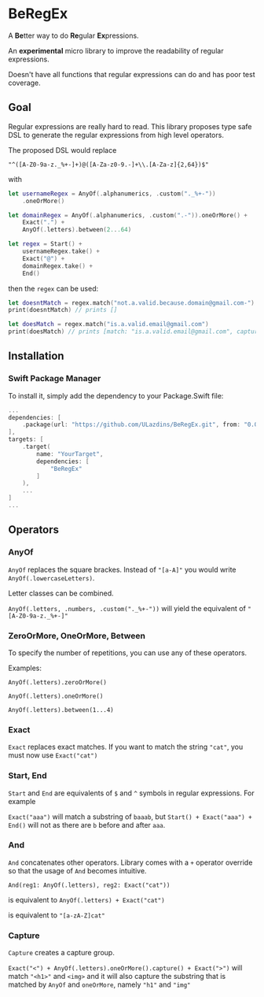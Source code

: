 # BeRegEx

A **Be**tter way to do **Re**gular **Ex**pressions.

An **experimental** micro library to improve the readability of regular expressions.

Doesn't have all functions that regular expressions can do and has poor test coverage.

## Goal

Regular expressions are really hard to read. This library proposes type safe DSL to generate the regular expressions from high level operators.

The proposed DSL would replace 

`"^([A-Z0-9a-z._%+-]+)@([A-Za-z0-9.-]+\\.[A-Za-z]{2,64})$"`

with

```swift
let usernameRegex = AnyOf(.alphanumerics, .custom("._%+-"))
    .oneOrMore()

let domainRegex = AnyOf(.alphanumerics, .custom(".-")).oneOrMore() +
    Exact(".") +
    AnyOf(.letters).between(2...64)

let regex = Start() +
    usernameRegex.take() +
    Exact("@") +
    domainRegex.take() +
    End()
```

then the `regex` can be used:

```swift
let doesntMatch = regex.match("not.a.valid.because.domain@gmail.com-")
print(doesntMatch) // prints []

let doesMatch = regex.match("is.a.valid.email@gmail.com")
print(doesMatch) // prints [match: "is.a.valid.email@gmail.com", captures: ["is.a.valid.email", "gmail.com"]]
```

## Installation

### Swift Package Manager

To install it, simply add the dependency to your Package.Swift file:

```swift
...
dependencies: [
    .package(url: "https://github.com/ULazdins/BeRegEx.git", from: "0.0.1"),
],
targets: [
    .target( 
        name: "YourTarget", 
        dependencies: [
            "BeRegEx"
        ]
    ),
    ...
]
...
```

## Operators

### AnyOf

`AnyOf` replaces the square brackes. Instead of `"[a-A]"` you would write `AnyOf(.lowercaseLetters)`.  

Letter classes can be combined.

`AnyOf(.letters, .numbers, .custom("._%+-"))` will yield the equivalent  of `"[A-Z0-9a-z._%+-]"`

### ZeroOrMore, OneOrMore, Between

To specify the number of repetitions, you can use any of these operators.

Examples:

`AnyOf(.letters).zeroOrMore()`

`AnyOf(.letters).oneOrMore()`

`AnyOf(.letters).between(1...4)`

### Exact

`Exact` replaces exact matches. If you want to match the string `"cat"`, you must now use `Exact("cat")`


### Start, End

`Start` and `End` are equivalents of `$` and `^` symbols in regular expressions. For example

`Exact("aaa")` will match a substring of  `baaab`, but `Start() + Exact("aaa") + End()` will not as there are `b` before and after `aaa`.

### And

`And` concatenates other operators. Library comes with a `+` operator override so that the usage of `And` becomes intuitive.

`And(reg1: AnyOf(.letters), reg2: Exact("cat"))` 

is equivalent to `AnyOf(.letters) + Exact("cat")` 

is equivalent to `"[a-zA-Z]cat"`

### Capture

`Capture` creates a capture group.

`Exact("<") + AnyOf(.letters).oneOrMore().capture() + Exact(">")` will match `"<h1>"` and `<img>` and it will also capture the substring that is matched by `AnyOf` and `oneOrMore`, namely `"h1"` and `"img"`
